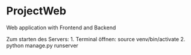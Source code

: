 # ProjectWeb
Web application with Frontend and Backend

Zum starten des Servers:
    1. Terminal öffnen: source venv/bin/activate
    2. python manage.py runserver
